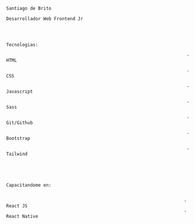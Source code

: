                                                                         Santiago de Brito
                                                                    Desarrollador Web Frontend Jr 



                                                                       Tecnologias:
  
                                                                        -HTML 

                                                                        -CSS

                                                                        -Javascript
  
                                                                        -Sass

                                                                        -Git/Github

                                                                        -Bootstrap

                                                                        -Tailwind




                                                                     Capacitandome en:


                                                                       -React JS
                                                                       -React Native


<!---
santiagodebrito12/santiagodebrito12 is a ✨ special ✨ repository because its `README.md` (this file) appears on your GitHub profile.
You can click the Preview link to take a look at your changes.
--->
